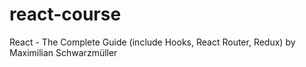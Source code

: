 # react-course
React - The Complete Guide (include Hooks, React Router, Redux) by Maximilian Schwarzmüller
